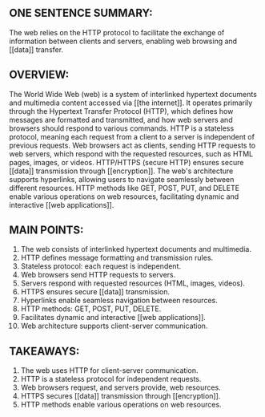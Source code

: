 ## ONE SENTENCE SUMMARY:
The web relies on the HTTP protocol to facilitate the exchange of information between clients and servers, enabling web browsing and [[data]] transfer.

## OVERVIEW:
The World Wide Web (web) is a system of interlinked hypertext documents and multimedia content accessed via [[the internet]]. It operates primarily through the Hypertext Transfer Protocol (HTTP), which defines how messages are formatted and transmitted, and how web servers and browsers should respond to various commands. HTTP is a stateless protocol, meaning each request from a client to a server is independent of previous requests. Web browsers act as clients, sending HTTP requests to web servers, which respond with the requested resources, such as HTML pages, images, or videos. HTTP/HTTPS (secure HTTP) ensures secure [[data]] transmission through [[encryption]]. The web's architecture supports hyperlinks, allowing users to navigate seamlessly between different resources. HTTP methods like GET, POST, PUT, and DELETE enable various operations on web resources, facilitating dynamic and interactive [[web applications]].

## MAIN POINTS:
1. The web consists of interlinked hypertext documents and multimedia.
2. HTTP defines message formatting and transmission rules.
3. Stateless protocol: each request is independent.
4. Web browsers send HTTP requests to servers.
5. Servers respond with requested resources (HTML, images, videos).
6. HTTPS ensures secure [[data]] transmission.
7. Hyperlinks enable seamless navigation between resources.
8. HTTP methods: GET, POST, PUT, DELETE.
9. Facilitates dynamic and interactive [[web applications]].
10. Web architecture supports client-server communication.

## TAKEAWAYS:
1. The web uses HTTP for client-server communication.
2. HTTP is a stateless protocol for independent requests.
3. Web browsers request, and servers provide, web resources.
4. HTTPS secures [[data]] transmission through [[encryption]].
5. HTTP methods enable various operations on web resources.